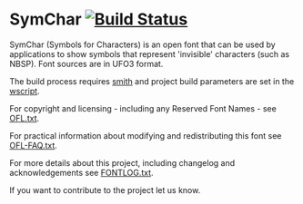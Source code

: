 # SymChar [![Build Status](https://build.palaso.org/app/rest/builds/buildType:Fonts_SymChar/statusIcon)](https://build.palaso.org/viewType.html?buildTypeId=Fonts_SymChar&guest=1)


SymChar (Symbols for Characters) is an open font that can be used by applications to show symbols that represent 'invisible' characters (such as NBSP). Font sources are in UFO3 format.

The build process requires [smith](https://github.com/silnrsi/smith) and project build parameters are set in the [wscript](wscript).

For copyright and licensing - including any Reserved Font Names - see [OFL.txt](OFL.txt).

For practical information about modifying and redistributing this font see [OFL-FAQ.txt](OFL-FAQ.txt).

For more details about this project, including changelog and acknowledgements see [FONTLOG.txt](FONTLOG.txt).

If you want to contribute to the project let us know.
